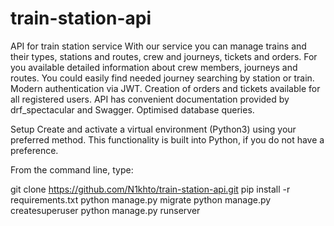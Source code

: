 # train-station-api
API for train station service
With our service you can manage trains and their types, stations and routes, 
crew and journeys, tickets and orders.
For you available detailed information about crew members, journeys and routes.
You could easily find needed journey searching by station or train.
Modern authentication via JWT.
Creation of orders and tickets available for all registered users.
API has convenient documentation provided by drf_spectacular and Swagger.
Optimised database queries.

Setup
Create and activate a virtual environment (Python3) using your preferred method. 
This functionality is built into Python, if you do not have a preference.

From the command line, type:

git clone https://github.com/N1khto/train-station-api.git
pip install -r requirements.txt
python manage.py migrate
python manage.py createsuperuser 
python manage.py runserver

